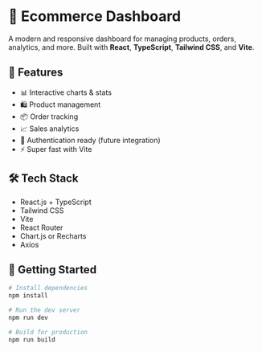 # 🛒 Ecommerce Dashboard

A modern and responsive dashboard for managing products, orders, analytics, and more. Built with **React**, **TypeScript**, **Tailwind CSS**, and **Vite**.

## 🚀 Features

- 📊 Interactive charts & stats
- 🛍️ Product management
- 📦 Order tracking
- 📈 Sales analytics
- 🔐 Authentication ready (future integration)
- ⚡️ Super fast with Vite

## 🛠️ Tech Stack

- React.js + TypeScript
- Tailwind CSS
- Vite
- React Router
- Chart.js or Recharts
- Axios


## 🔧 Getting Started

```bash
# Install dependencies
npm install

# Run the dev server
npm run dev

# Build for production
npm run build



